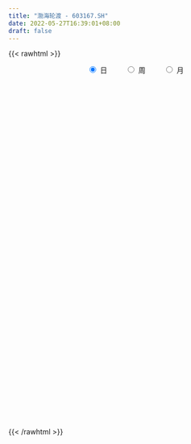 ```yaml
---
title: "渤海轮渡 - 603167.SH"
date: 2022-05-27T16:39:01+08:00
draft: false
---
```

{{< rawhtml >}}
    <div style="text-align: center">
        <label style="padding: 1rem;"><input style="margin-right: .5rem" type="radio" name="period" value="D" checked onclick="period_change(this)">日</label>
        <label style="padding: 1rem;"><input style="margin-right: .5rem" type="radio" name="period" value="W" onclick="period_change(this)">周</label>
        <label style="padding: 1rem;"><input style="margin-right: .5rem" type="radio" name="period" value="M" onclick="period_change(this)">月</label>
    </div>
    <div id="chart" style="height: 700px;"></div> 
    <script type="text/javascript">
        const D_v = [37140.96,38030.8,37005.61,89572.8,49470.8,44274.8,51963.0,43793.0,38988.0,35156.97,437199.49,232309.06,86669.0,90157.09,65492.0,66062.19,53045.96,102582.51,71958.0,176148.8,102097.25,105801.5,75417.24,55010.32,73615.76,121711.57,76851.0,111524.87,115908.81,58341.96,72432.0,62812.0,69163.01,49749.0,51579.95,90894.66,52753.28,31353.0,41127.34,402160.47,262192.73,162014.01,132824.88,101439.7,74871.28,106355.12,85996.54,108037.48,111620.17,84870.09,92791.91,54809.26,49194.52,58751.79,53233.75,47917.34,60617.18,48013.34,44431.0,41811.5,52747.2,66936.0,48021.91,66872.25,66322.93,57878.43,74949.98,81885.0,92502.57,49373.92,69050.11,71138.01,75911.01,52040.07,51825.0,92922.83,77361.08,78485.78,74173.66,182549.9,106575.24,136792.93,124169.76,159588.7,125055.05,77283.82,111388.18,82287.0,178567.29,122131.96,113976.0,136043.45,68953.23,92884.0,67418.0,106862.03,65997.02,63124.0,52013.0,40340.0,91471.0,55660.76,58831.62,41510.17,43424.83,50677.98,41748.08,49354.0,44776.1,79544.96,28951.53,37749.13,49166.0,22424.0,25908.01,23524.83,32433.55,33401.88,27931.89,36338.83,27758.97,29784.0,36642.0,26617.09,32122.0,23883.67,31877.97,25023.0,26851.9,27774.94,42883.84,39678.97,56914.4,41759.66,54576.94,92515.0,89841.88,69605.97,53033.37,55583.03,118297.0,75733.48,95831.0,76692.0,65462.42,53846.6,60542.27,82879.42,83383.0,65835.03,59041.42,39274.0,35285.42,49137.17,48382.0,52375.03,203693.33,94145.26,52182.3,65049.0,52541.0,54308.0,44718.5,64493.98,96106.58,62494.58,72999.0,52955.85,138061.1,83179.17,63455.0,87858.87,45753.0,46262.0,46511.42,68149.01,100411.19,64015.27,53271.0,51557.01,64013.65,50061.5,39997.01,44317.0,42172.01,49356.13,44494.0,32275.0,76138.0,65939.01,104524.16,84350.96,100423.92,174231.92,96024.92,76824.42,80606.37,112320.01,71112.0,81069.04,56248.07,94893.0,52587.0,47083.16,37342.0,39310.41,39790.48,24946.98,38429.0,46259.1,38378.0,37283.3,40009.91,52524.49,111805.0,97419.04,72627.15,44055.0,70759.75,117840.0,126475.15,65970.7,71803.01,42238.0,67652.0,59385.71,63014.01,51574.18,99778.3,104362.9,82655.14,60542.0,51487.13,47456.15,36147.19,32083.24,36604.76,56620.97,46981.0,45816.01,66250.08,73873.98,34552.98,33240.11,50837.0,40778.02,50179.0,53804.0,34252.0,38976.85]
const D_histogram = [0.0,-0.001257208,-0.0051290238,0.0059634079,0.0069308909,0.0096799263,0.0133794327,0.018713837,0.0197026955,0.0172456929,0.0530511487,0.0478145518,0.0378236818,0.0246586609,0.0183258799,0.0134194102,0.0134115501,0.0132976773,0.0030034464,0.0082911309,0.0142295706,0.0151841791,0.0104159526,0.0048013984,0.0052449484,0.0157555799,0.0149689973,0.0222334428,0.0101682404,0.001721678,-0.0128439153,-0.031083767,-0.0342111874,-0.0332915183,-0.0332473166,-0.0391539361,-0.0407334209,-0.0394251026,-0.0362854918,-0.0027238184,0.020072892,0.0240325379,0.0178376605,0.0151348642,0.0045172001,0.0067157193,0.0085203212,0.01443124,-0.0042302519,-0.0207127544,-0.0476817927,-0.0586413215,-0.0601345811,-0.0554792285,-0.0477258144,-0.0421573253,-0.0432595423,-0.0413665082,-0.0363247089,-0.0294908327,-0.0205483916,-0.0081535799,0.0013067015,0.0180014239,0.0178927074,0.0282766682,0.0420757365,0.0342217001,0.02270229,0.0145430313,0.0120753088,0.0120004177,0.0019147021,-0.0024340791,-0.0023153662,0.0069843059,0.0151532361,0.0221506731,0.0254438313,0.043415364,0.0542297283,0.0668875539,0.0658449448,0.079094109,0.0717083165,0.0618234968,0.0437296627,0.0289975369,0.0477111345,0.051836584,0.0311678168,-0.0212598012,-0.0480386192,-0.0802023455,-0.0915361726,-0.0781624523,-0.064503507,-0.0665510355,-0.0679732331,-0.0662213003,-0.0745461476,-0.0719880248,-0.0664077528,-0.0590744266,-0.0528066325,-0.0525203174,-0.050772969,-0.0500002803,-0.0510413875,-0.0651737927,-0.0630096461,-0.0576209158,-0.0541912953,-0.0456641139,-0.0317321047,-0.0233667655,-0.0137703614,0.0005932128,0.0108086762,0.0229694506,0.0311924318,0.0402741842,0.0397536748,0.040171276,0.0397870636,0.0420206316,0.0386621696,0.0389066119,0.0362023815,0.0336237579,0.0356496389,0.028886902,0.0309441904,0.0338840889,0.0301259042,0.0337850174,0.0239553837,0.0125137177,0.0057383438,0.0047825155,0.0132570612,0.009937148,0.0134159693,0.0183904556,0.0214470031,0.017986899,0.0163262625,0.0209487529,0.0260284372,0.0189437163,0.0096682111,0.0033128261,0.001027855,0.0014115797,0.0021683052,0.0056669162,0.0221749482,0.029966698,0.0318184943,0.0265867646,0.0273397036,0.0247219909,0.022625204,0.0202750964,0.0063560181,0.0012171469,-0.0090008494,-0.0103590044,-0.0130891186,-0.0094862574,-0.010377553,-0.0318842692,-0.0414997076,-0.0507213999,-0.0469719228,-0.0415636298,-0.0187118102,-0.0013982475,0.012177801,0.0182045769,0.0229712495,0.0177114077,0.0159751523,0.010120253,0.0089876678,0.0121301783,0.005634497,0.0029981055,-0.0149569329,-0.016649191,-0.0061070656,0.0032683216,0.013966204,0.0293676047,0.0283356556,0.0195458214,-0.0000720424,-0.0248099638,-0.038001979,-0.0329682562,-0.0403122644,-0.0696155923,-0.0746117311,-0.0728751066,-0.0636525729,-0.0539054596,-0.0423031183,-0.0338788124,-0.0341926033,-0.0258489967,-0.0182011613,-0.0151779097,-0.0056044984,0.0043944627,0.019869562,0.0398350114,0.0416940357,0.0415844708,0.0369611132,0.0520029024,0.057403555,0.0589000911,0.0468879035,0.0384187209,0.0389083961,0.037879017,0.0160816763,0.0079004441,-0.0372843258,-0.0942740846,-0.1216372528,-0.1376538626,-0.1256218355,-0.1097555967,-0.1022785537,-0.0868168322,-0.070154008,-0.05600466,-0.0395775599,-0.0218555629,0.0047333203,0.011862639,0.0178814911,0.0234862271,0.0303985939,0.0408897991,0.034473866,0.0445220459,0.0527742164,0.0587096308]
const D_fast = [0.0,-0.00157151,-0.0067255818,0.0058577019,0.0085579077,0.0137269246,0.0207712892,0.0307841527,0.036698685,0.0385531057,0.0876213486,0.0943383897,0.0938034402,0.0868030845,0.0850517734,0.0835001563,0.0868451838,0.0900557303,0.080512361,0.0878728282,0.0973686606,0.1021193138,0.0999550755,0.0955408709,0.0972956579,0.1117451844,0.1147008512,0.1275236574,0.1180005151,0.1099843722,0.0922078001,0.0661970066,0.0545167893,0.0471135788,0.0388459514,0.0231508479,0.0113880079,0.0028400505,-0.0030917116,0.0297890071,0.0576039405,0.067571721,0.0658362586,0.0669171784,0.0574288143,0.0613062634,0.0652409456,0.0747596744,0.0550406195,0.0333799284,-0.0055095581,-0.0311294173,-0.0476563221,-0.0568707766,-0.0610488162,-0.0660196584,-0.0779367609,-0.0863853539,-0.0904247318,-0.0909635638,-0.0871582205,-0.0768018038,-0.0670148471,-0.0458197688,-0.0414553083,-0.0240021805,0.0003158219,0.0010172105,-0.0048266271,-0.009350128,-0.0087990232,-0.0058738099,-0.01548085,-0.0204381509,-0.0208982796,-0.0098525311,0.0021047082,0.0146398135,0.0242939294,0.0531193031,0.0774910996,0.1068708136,0.1222894407,0.1553121321,0.1658534188,0.1714244733,0.1642630548,0.1567803132,0.1874216944,0.20450629,0.191629477,0.1338869087,0.0950984359,0.0428841233,0.008666253,0.0024993603,0.0000324288,-0.0186528586,-0.0370683645,-0.0518717568,-0.0788331409,-0.0942720243,-0.1052936906,-0.1127289711,-0.119662835,-0.1325065992,-0.1434524932,-0.1551798745,-0.1689813286,-0.199407182,-0.2129954469,-0.2220119456,-0.2321301489,-0.235018996,-0.2290200129,-0.2264963651,-0.2203425514,-0.205830674,-0.1929130415,-0.1750099045,-0.1589888154,-0.1398385169,-0.1304206076,-0.1199601874,-0.1103976338,-0.097658908,-0.0913518276,-0.0813807323,-0.0750343673,-0.0692070515,-0.0582687607,-0.0578097721,-0.0480164361,-0.0366055154,-0.0328322241,-0.0207268566,-0.0245676443,-0.0328808809,-0.0382216688,-0.0379818682,-0.0261930573,-0.0270286834,-0.0201958699,-0.0106237696,-0.0022054714,-0.0011688507,0.0012520784,0.011111757,0.0226985507,0.0203497588,0.0134913064,0.007964128,0.0059361206,0.0066727403,0.0079715421,0.012886882,0.0349386512,0.0502220754,0.0600284953,0.0614434567,0.0690313216,0.0725941067,0.0761536208,0.0788722872,0.0665422135,0.061707629,0.0492394204,0.0452915142,0.0392891204,0.0405204172,0.0370347334,0.00755695,-0.0124334154,-0.0343354576,-0.0423289613,-0.0473115757,-0.0291377086,-0.0121737078,0.0044467909,0.0150247111,0.025534196,0.0247022062,0.0269597388,0.0236349027,0.0247492345,0.0309242896,0.0258372325,0.0239503675,0.0022560958,-0.00359846,0.005416899,0.0156093665,0.0297987999,0.0525421018,0.0585940666,0.0546906878,0.0350548133,0.004114401,-0.0185781089,-0.0217864502,-0.0392085245,-0.0859157504,-0.1095648221,-0.1260469742,-0.1327375838,-0.1364668353,-0.1354402736,-0.1354856708,-0.1443476126,-0.1424662551,-0.13936871,-0.1401399358,-0.1319676491,-0.1208700723,-0.1004275826,-0.0705033803,-0.0582208471,-0.0479342943,-0.0433173735,-0.0152748587,0.0044766826,0.0206982414,0.0204080298,0.0215435274,0.0317603016,0.0402006768,0.0224237551,0.016217634,-0.0382882174,-0.1188464973,-0.1766189788,-0.2270490542,-0.2464224859,-0.2579951463,-0.2760877417,-0.2823302283,-0.2832059061,-0.2830577231,-0.276525013,-0.2642669067,-0.2364946934,-0.226399715,-0.2159104902,-0.2044341973,-0.1899221821,-0.1692085271,-0.1670059937,-0.1458273023,-0.1243815777,-0.1037687556]
const D_slow = [0.0,-0.000314302,-0.001596558,-0.000105706,0.0016270168,0.0040469983,0.0073918565,0.0120703157,0.0169959896,0.0213074128,0.0345702,0.0465238379,0.0559797584,0.0621444236,0.0667258936,0.0700807461,0.0734336336,0.076758053,0.0775089146,0.0795816973,0.0831390899,0.0869351347,0.0895391229,0.0907394725,0.0920507096,0.0959896045,0.0997318539,0.1052902146,0.1078322747,0.1082626942,0.1050517154,0.0972807736,0.0887279767,0.0804050972,0.072093268,0.062304784,0.0521214288,0.0422651531,0.0331937802,0.0325128256,0.0375310486,0.043539183,0.0479985982,0.0517823142,0.0529116142,0.0545905441,0.0567206244,0.0603284344,0.0592708714,0.0540926828,0.0421722346,0.0275119042,0.012478259,-0.0013915481,-0.0133230018,-0.0238623331,-0.0346772186,-0.0450188457,-0.0541000229,-0.0614727311,-0.066609829,-0.068648224,-0.0683215486,-0.0638211926,-0.0593480158,-0.0522788487,-0.0417599146,-0.0332044896,-0.0275289171,-0.0238931592,-0.020874332,-0.0178742276,-0.0173955521,-0.0180040719,-0.0185829134,-0.0168368369,-0.0130485279,-0.0075108596,-0.0011499018,0.0097039392,0.0232613713,0.0399832597,0.0564444959,0.0762180232,0.0941451023,0.1096009765,0.1205333922,0.1277827764,0.13971056,0.152669706,0.1604616602,0.1551467099,0.1431370551,0.1230864687,0.1002024256,0.0806618125,0.0645359358,0.0478981769,0.0309048686,0.0143495435,-0.0042869933,-0.0222839995,-0.0388859378,-0.0536545444,-0.0668562025,-0.0799862819,-0.0926795241,-0.1051795942,-0.1179399411,-0.1342333893,-0.1499858008,-0.1643910298,-0.1779388536,-0.1893548821,-0.1972879082,-0.2031295996,-0.20657219,-0.2064238868,-0.2037217177,-0.1979793551,-0.1901812471,-0.1801127011,-0.1701742824,-0.1601314634,-0.1501846975,-0.1396795396,-0.1300139972,-0.1202873442,-0.1112367488,-0.1028308094,-0.0939183996,-0.0866966741,-0.0789606265,-0.0704896043,-0.0629581283,-0.0545118739,-0.048523028,-0.0453945986,-0.0439600126,-0.0427643838,-0.0394501185,-0.0369658315,-0.0336118391,-0.0290142252,-0.0236524745,-0.0191557497,-0.0150741841,-0.0098369959,-0.0033298865,0.0014060425,0.0038230953,0.0046513018,0.0049082656,0.0052611605,0.0058032368,0.0072199659,0.0127637029,0.0202553774,0.028210001,0.0348566921,0.041691618,0.0478721158,0.0535284168,0.0585971909,0.0601861954,0.0604904821,0.0582402698,0.0556505187,0.052378239,0.0500066747,0.0474122864,0.0394412191,0.0290662922,0.0163859422,0.0046429615,-0.0057479459,-0.0104258985,-0.0107754603,-0.0077310101,-0.0031798659,0.0025629465,0.0069907984,0.0109845865,0.0135146498,0.0157615667,0.0187941113,0.0202027355,0.0209522619,0.0172130287,0.013050731,0.0115239646,0.0123410449,0.0158325959,0.0231744971,0.030258411,0.0351448664,0.0351268558,0.0289243648,0.0194238701,0.011181806,0.0011037399,-0.0163001582,-0.0349530909,-0.0531718676,-0.0690850108,-0.0825613757,-0.0931371553,-0.1016068584,-0.1101550092,-0.1166172584,-0.1211675487,-0.1249620261,-0.1263631507,-0.1252645351,-0.1202971446,-0.1103383917,-0.0999148828,-0.0895187651,-0.0802784868,-0.0672777612,-0.0529268724,-0.0382018496,-0.0264798738,-0.0168751935,-0.0071480945,0.0023216598,0.0063420788,0.0083171899,-0.0010038916,-0.0245724127,-0.0549817259,-0.0893951916,-0.1208006505,-0.1482395496,-0.173809188,-0.1955133961,-0.2130518981,-0.2270530631,-0.2369474531,-0.2424113438,-0.2412280137,-0.238262354,-0.2337919812,-0.2279204244,-0.220320776,-0.2100983262,-0.2014798597,-0.1903493482,-0.1771557941,-0.1624783864]
const D_data = [['2021-05-18', 8.0285, 7.989, 7.9693, 8.0384],['2021-05-19', 7.9693, 7.9693, 7.9298, 8.0285],['2021-05-20', 7.9792, 7.9199, 7.9199, 7.989],['2021-05-21', 7.9397, 8.1273, 7.91, 8.2655],['2021-05-24', 8.0878, 8.0384, 7.9989, 8.1075],['2021-05-25', 8.0285, 8.0779, 7.9792, 8.1075],['2021-05-26', 8.0779, 8.1174, 8.0582, 8.2063],['2021-05-27', 8.1075, 8.1767, 8.0878, 8.2162],['2021-05-28', 8.1569, 8.1569, 8.1075, 8.2063],['2021-05-31', 8.1075, 8.1273, 8.0779, 8.147],['2021-06-01', 8.1273, 8.7297, 8.1174, 8.9371],['2021-06-02', 8.463, 8.3445, 8.305, 8.4828],['2021-06-03', 8.3939, 8.2853, 8.2754, 8.3939],['2021-06-04', 8.226, 8.2162, 8.2063, 8.3347],['2021-06-07', 8.226, 8.2754, 8.1668, 8.3643],['2021-06-08', 8.384, 8.2853, 8.2754, 8.4137],['2021-06-09', 8.2557, 8.3544, 8.2162, 8.3544],['2021-06-10', 8.3445, 8.3742, 8.3347, 8.4927],['2021-06-11', 8.3445, 8.2359, 8.226, 8.3939],['2021-06-15', 8.4927, 8.4334, 8.4235, 8.6704],['2021-06-16', 8.3445, 8.4927, 8.3445, 8.6309],['2021-06-17', 8.4433, 8.4729, 8.4334, 8.6507],['2021-06-18', 8.4235, 8.4137, 8.3149, 8.4334],['2021-06-21', 8.3544, 8.3939, 8.3544, 8.4433],['2021-06-22', 8.4038, 8.4729, 8.3742, 8.542],['2021-06-23', 8.4927, 8.6507, 8.4532, 8.6507],['2021-06-24', 8.6013, 8.5618, 8.5618, 8.6902],['2021-06-25', 8.6112, 8.7099, 8.5914, 8.7988],['2021-06-28', 8.7494, 8.4828, 8.4532, 8.7692],['2021-06-29', 8.4828, 8.4927, 8.4235, 8.5223],['2021-06-30', 8.5025, 8.3643, 8.3347, 8.542],['2021-07-01', 8.3445, 8.226, 8.2063, 8.3643],['2021-07-02', 8.2162, 8.3445, 8.2162, 8.4038],['2021-07-05', 8.2952, 8.3742, 8.2952, 8.4828],['2021-07-06', 8.37, 8.35, 8.29, 8.44],['2021-07-07', 8.2, 8.24, 8.12, 8.26],['2021-07-08', 8.22, 8.25, 8.14, 8.29],['2021-07-09', 8.25, 8.26, 8.17, 8.27],['2021-07-12', 8.27, 8.27, 8.25, 8.36],['2021-07-13', 9.1, 8.74, 8.64, 9.1],['2021-07-14', 8.68, 8.77, 8.66, 9.08],['2021-07-15', 8.73, 8.63, 8.62, 8.85],['2021-07-16', 8.58, 8.52, 8.51, 8.69],['2021-07-19', 8.52, 8.56, 8.42, 8.63],['2021-07-20', 8.49, 8.44, 8.39, 8.5],['2021-07-21', 8.41, 8.59, 8.41, 8.64],['2021-07-22', 8.55, 8.61, 8.55, 8.7],['2021-07-23', 8.61, 8.7, 8.58, 8.75],['2021-07-26', 8.68, 8.37, 8.36, 8.68],['2021-07-27', 8.38, 8.3, 8.28, 8.45],['2021-07-28', 8.25, 8.03, 8.0, 8.3],['2021-07-29', 8.08, 8.09, 8.05, 8.11],['2021-07-30', 8.07, 8.13, 8.0, 8.15],['2021-08-02', 8.1, 8.17, 8.03, 8.21],['2021-08-03', 8.13, 8.2, 8.12, 8.25],['2021-08-04', 8.16, 8.17, 8.1, 8.19],['2021-08-05', 8.16, 8.06, 8.04, 8.16],['2021-08-06', 8.07, 8.06, 8.01, 8.11],['2021-08-09', 7.89, 8.08, 7.89, 8.09],['2021-08-10', 8.07, 8.1, 8.05, 8.13],['2021-08-11', 8.1, 8.14, 8.08, 8.15],['2021-08-12', 8.11, 8.22, 8.11, 8.26],['2021-08-13', 8.23, 8.23, 8.17, 8.25],['2021-08-16', 8.26, 8.39, 8.21, 8.4],['2021-08-17', 8.39, 8.23, 8.22, 8.48],['2021-08-18', 8.23, 8.4, 8.18, 8.41],['2021-08-19', 8.45, 8.53, 8.32, 8.55],['2021-08-20', 8.56, 8.3, 8.27, 8.56],['2021-08-23', 8.3, 8.22, 8.2, 8.39],['2021-08-24', 8.22, 8.22, 8.2, 8.26],['2021-08-25', 8.22, 8.27, 8.16, 8.31],['2021-08-26', 8.25, 8.3, 8.23, 8.41],['2021-08-27', 8.3, 8.15, 8.14, 8.31],['2021-08-30', 8.13, 8.18, 8.13, 8.28],['2021-08-31', 8.21, 8.22, 8.16, 8.26],['2021-09-01', 8.22, 8.36, 8.18, 8.38],['2021-09-02', 8.35, 8.4, 8.28, 8.42],['2021-09-03', 8.39, 8.44, 8.35, 8.47],['2021-09-06', 8.47, 8.44, 8.37, 8.51],['2021-09-07', 8.44, 8.71, 8.42, 8.79],['2021-09-08', 8.65, 8.74, 8.64, 8.81],['2021-09-09', 8.72, 8.88, 8.67, 8.95],['2021-09-10', 8.88, 8.8, 8.75, 8.99],['2021-09-13', 8.75, 9.08, 8.69, 9.09],['2021-09-14', 9.12, 8.91, 8.88, 9.16],['2021-09-15', 8.89, 8.9, 8.78, 9.0],['2021-09-16', 8.85, 8.78, 8.77, 9.22],['2021-09-17', 8.88, 8.78, 8.62, 8.96],['2021-09-22', 8.76, 9.26, 8.67, 9.32],['2021-09-23', 9.24, 9.2, 9.07, 9.32],['2021-09-24', 9.24, 8.9, 8.82, 9.24],['2021-09-27', 8.9, 8.33, 8.29, 8.96],['2021-09-28', 8.35, 8.43, 8.28, 8.46],['2021-09-29', 8.34, 8.17, 8.16, 8.39],['2021-09-30', 8.2, 8.26, 8.19, 8.3],['2021-10-08', 8.41, 8.52, 8.36, 8.82],['2021-10-11', 8.6, 8.55, 8.42, 8.66],['2021-10-12', 8.5, 8.34, 8.29, 8.54],['2021-10-13', 8.3, 8.29, 8.22, 8.38],['2021-10-14', 8.26, 8.28, 8.22, 8.33],['2021-10-15', 8.32, 8.08, 8.05, 8.32],['2021-10-18', 8.09, 8.14, 8.08, 8.18],['2021-10-19', 8.12, 8.14, 8.04, 8.14],['2021-10-20', 8.13, 8.14, 8.08, 8.16],['2021-10-21', 8.16, 8.11, 8.06, 8.17],['2021-10-22', 8.11, 8.0, 8.0, 8.12],['2021-10-25', 8.0, 7.97, 7.93, 8.02],['2021-10-26', 7.97, 7.91, 7.89, 7.99],['2021-10-27', 7.91, 7.83, 7.71, 7.92],['2021-10-28', 7.71, 7.56, 7.53, 7.81],['2021-10-29', 7.55, 7.66, 7.53, 7.69],['2021-11-01', 7.66, 7.65, 7.57, 7.71],['2021-11-02', 7.63, 7.58, 7.53, 7.71],['2021-11-03', 7.55, 7.61, 7.55, 7.66],['2021-11-04', 7.66, 7.68, 7.64, 7.72],['2021-11-05', 7.67, 7.62, 7.59, 7.68],['2021-11-08', 7.65, 7.64, 7.58, 7.7],['2021-11-09', 7.67, 7.73, 7.63, 7.75],['2021-11-10', 7.71, 7.72, 7.62, 7.73],['2021-11-11', 7.7, 7.79, 7.67, 7.82],['2021-11-12', 7.81, 7.79, 7.72, 7.82],['2021-11-15', 7.79, 7.85, 7.73, 7.86],['2021-11-16', 7.81, 7.76, 7.74, 7.89],['2021-11-17', 7.79, 7.78, 7.72, 7.81],['2021-11-18', 7.79, 7.78, 7.75, 7.87],['2021-11-19', 7.77, 7.83, 7.74, 7.84],['2021-11-22', 7.83, 7.77, 7.76, 7.84],['2021-11-23', 7.77, 7.82, 7.76, 7.82],['2021-11-24', 7.81, 7.79, 7.77, 7.83],['2021-11-25', 7.77, 7.79, 7.76, 7.82],['2021-11-26', 7.81, 7.86, 7.77, 7.87],['2021-11-29', 7.78, 7.75, 7.73, 7.81],['2021-11-30', 7.76, 7.86, 7.75, 7.92],['2021-12-01', 7.85, 7.9, 7.82, 7.93],['2021-12-02', 7.91, 7.83, 7.81, 7.95],['2021-12-03', 7.88, 7.94, 7.86, 8.05],['2021-12-06', 7.88, 7.77, 7.74, 7.91],['2021-12-07', 7.78, 7.7, 7.65, 7.82],['2021-12-08', 7.73, 7.71, 7.65, 7.74],['2021-12-09', 7.69, 7.76, 7.67, 7.76],['2021-12-10', 7.76, 7.9, 7.64, 7.9],['2021-12-13', 7.82, 7.77, 7.75, 7.85],['2021-12-14', 7.75, 7.86, 7.72, 7.96],['2021-12-15', 7.87, 7.91, 7.83, 7.95],['2021-12-16', 7.88, 7.92, 7.82, 7.93],['2021-12-17', 7.91, 7.85, 7.85, 7.94],['2021-12-20', 7.87, 7.87, 7.83, 7.92],['2021-12-21', 7.88, 7.97, 7.85, 7.97],['2021-12-22', 7.98, 8.02, 7.93, 8.04],['2021-12-23', 8.0, 7.88, 7.87, 8.01],['2021-12-24', 7.88, 7.82, 7.77, 7.92],['2021-12-27', 7.8, 7.82, 7.77, 7.85],['2021-12-28', 7.83, 7.85, 7.78, 7.86],['2021-12-29', 7.85, 7.88, 7.83, 7.94],['2021-12-30', 7.9, 7.89, 7.87, 7.93],['2021-12-31', 7.88, 7.94, 7.88, 7.95],['2022-01-04', 8.08, 8.17, 8.01, 8.27],['2022-01-05', 8.15, 8.15, 8.07, 8.23],['2022-01-06', 8.05, 8.13, 8.05, 8.19],['2022-01-07', 8.18, 8.06, 8.04, 8.2],['2022-01-10', 8.07, 8.15, 8.0, 8.15],['2022-01-11', 8.13, 8.13, 8.11, 8.21],['2022-01-12', 8.14, 8.15, 8.09, 8.18],['2022-01-13', 8.15, 8.16, 8.15, 8.3],['2022-01-14', 8.11, 7.99, 7.96, 8.16],['2022-01-17', 8.0, 8.06, 8.0, 8.14],['2022-01-18', 8.09, 7.96, 7.94, 8.12],['2022-01-19', 7.96, 8.04, 7.96, 8.06],['2022-01-20', 8.4, 8.01, 8.01, 8.4],['2022-01-21', 8.01, 8.09, 8.01, 8.14],['2022-01-24', 8.15, 8.04, 8.01, 8.17],['2022-01-25', 7.99, 7.71, 7.71, 8.04],['2022-01-26', 7.74, 7.75, 7.65, 7.81],['2022-01-27', 7.75, 7.67, 7.62, 7.81],['2022-01-28', 7.69, 7.78, 7.65, 7.83],['2022-02-07', 7.85, 7.79, 7.76, 7.88],['2022-02-08', 7.84, 8.06, 7.83, 8.09],['2022-02-09', 8.04, 8.09, 8.02, 8.13],['2022-02-10', 8.05, 8.13, 8.05, 8.14],['2022-02-11', 8.1, 8.1, 8.04, 8.17],['2022-02-14', 8.03, 8.13, 8.0, 8.22],['2022-02-15', 8.1, 8.02, 7.99, 8.14],['2022-02-16', 8.06, 8.06, 8.03, 8.15],['2022-02-17', 8.05, 8.0, 8.0, 8.1],['2022-02-18', 7.96, 8.05, 7.95, 8.07],['2022-02-21', 8.07, 8.12, 8.04, 8.14],['2022-02-22', 8.06, 8.0, 7.97, 8.09],['2022-02-23', 8.04, 8.03, 7.98, 8.05],['2022-02-24', 8.03, 7.78, 7.73, 8.03],['2022-02-25', 7.84, 7.92, 7.82, 8.08],['2022-02-28', 7.99, 8.09, 7.84, 8.12],['2022-03-01', 8.07, 8.13, 8.05, 8.18],['2022-03-02', 8.08, 8.21, 8.08, 8.23],['2022-03-03', 8.24, 8.36, 8.21, 8.45],['2022-03-04', 8.25, 8.22, 8.18, 8.31],['2022-03-07', 8.16, 8.12, 8.09, 8.25],['2022-03-08', 8.08, 7.92, 7.88, 8.13],['2022-03-09', 7.92, 7.73, 7.49, 7.97],['2022-03-10', 7.87, 7.75, 7.73, 7.93],['2022-03-11', 7.7, 7.93, 7.57, 7.98],['2022-03-14', 7.91, 7.74, 7.72, 7.92],['2022-03-15', 7.7, 7.32, 7.29, 7.72],['2022-03-16', 7.45, 7.47, 7.17, 7.5],['2022-03-17', 7.5, 7.48, 7.47, 7.61],['2022-03-18', 7.43, 7.54, 7.43, 7.56],['2022-03-21', 7.53, 7.54, 7.48, 7.58],['2022-03-22', 7.56, 7.57, 7.52, 7.65],['2022-03-23', 7.59, 7.54, 7.53, 7.59],['2022-03-24', 7.53, 7.41, 7.39, 7.55],['2022-03-25', 7.47, 7.5, 7.44, 7.55],['2022-03-28', 7.48, 7.5, 7.37, 7.52],['2022-03-29', 7.5, 7.44, 7.41, 7.57],['2022-03-30', 7.45, 7.53, 7.44, 7.53],['2022-03-31', 7.51, 7.57, 7.49, 7.58],['2022-04-01', 7.51, 7.7, 7.5, 7.87],['2022-04-06', 7.65, 7.86, 7.62, 7.9],['2022-04-07', 7.86, 7.71, 7.71, 7.9],['2022-04-08', 7.72, 7.71, 7.59, 7.81],['2022-04-11', 7.72, 7.66, 7.61, 7.87],['2022-04-12', 7.62, 7.96, 7.59, 8.02],['2022-04-13', 7.96, 7.93, 7.84, 8.08],['2022-04-14', 7.96, 7.94, 7.89, 8.04],['2022-04-15', 7.9, 7.78, 7.76, 7.94],['2022-04-18', 7.73, 7.8, 7.66, 7.82],['2022-04-19', 7.81, 7.92, 7.74, 7.96],['2022-04-20', 7.87, 7.93, 7.86, 8.03],['2022-04-21', 7.88, 7.63, 7.62, 7.89],['2022-04-22', 7.61, 7.73, 7.58, 7.77],['2022-04-25', 7.63, 7.11, 7.09, 7.64],['2022-04-26', 6.98, 6.63, 6.58, 7.1],['2022-04-27', 6.54, 6.68, 6.38, 6.7],['2022-04-28', 6.66, 6.59, 6.49, 6.88],['2022-04-29', 6.65, 6.81, 6.6, 6.82],['2022-05-05', 6.82, 6.82, 6.74, 6.89],['2022-05-06', 6.73, 6.67, 6.62, 6.73],['2022-05-09', 6.64, 6.73, 6.64, 6.78],['2022-05-10', 6.68, 6.74, 6.59, 6.76],['2022-05-11', 6.74, 6.71, 6.7, 6.85],['2022-05-12', 6.67, 6.75, 6.62, 6.75],['2022-05-13', 6.74, 6.8, 6.72, 6.84],['2022-05-16', 6.8, 6.99, 6.77, 6.99],['2022-05-17', 6.91, 6.81, 6.71, 6.93],['2022-05-18', 6.8, 6.81, 6.78, 6.85],['2022-05-19', 6.83, 6.82, 6.75, 6.84],['2022-05-20', 6.8, 6.86, 6.79, 6.9],['2022-05-23', 6.87, 6.95, 6.85, 6.96],['2022-05-24', 6.94, 6.75, 6.73, 7.03],['2022-05-25', 6.75, 6.97, 6.75, 7.02],['2022-05-26', 6.99, 7.01, 6.88, 7.03],['2022-05-27', 7.04, 7.04, 6.97, 7.09]]
const W_v = [438824.56,603265.75,913958.49,577363.9199999999,614047.92,383781.71,321414.34,492136.8,462566.1799999999,287560.28,196861.0,173803.24,267867.22,254777.4,290222.13,425110.79,483719.22,458670.36,299405.5,248141.78,202265.16,172355.51,209275.74,292231.08,322897.38,463418.62,377345.1200000001,968160.25,749700.6399999999,607830.52,143945.42,101313.68,269391.3,233035.51,230457.7,285527.5,192763.88,119484.25,198906.59,696577.15,171300.2,233623.85,414727.25,236328.07,269788.22,315272.74,330518.0,220828.08,197436.04,166112.85,123829.8,102592.72,71750.59,103622.45,98008.12,89888.24,69766.7,48670.66,78957.19,68475.17,52410.23,91240.36,101272.54,96902.36,64975.92,87439.05,190542.3,80821.2,123160.38,100306.96,74550.07,93675.51,74817.76,78386.11,114457.63,36336.0,100234.86,93383.98,74366.89,123161.24,140126.87,133999.96,212085.97,333977.09,279354.61,586224.51,417904.99,327790.68,259803.68,203967.11,184789.73,100574.12,197099.07,607973.01,332329.28,166877.14,92246.3,180807.12,364504.65,153604.62,141981.69,75992.81,78140.2,105622.94,104452.97,121045.66,71605.31,149287.98,110233.11,115659.48,103903.68,115178.47,114068.19,9339.0,67752.85,91408.73,75804.99,86685.9,77647.93,71607.34,276990.73,133663.87,162465.26,393184.84,440886.49,447530.36,381292.02,413874.2,200588.24,113540.69,482164.0600000001,252539.47,350958.08,343775.85,309573.72,478710.74,247104.65,194772.7,122593.7,121546.91,136954.0,263317.0,299482.46,215968.58,246278.87,155226.4,117461.41,168534.9,108792.58,138624.89,54317.55,160889.02,362571.9300000001,283275.73,243654.15,528393.0600000001,1519124.3999999999,2117395.48,2437940.4500000002,2060455.71,1948220.3300000001,1710925.25,1387148.27,1189600.0800000001,547168.9399999999,200455.49,1016592.6000000001,596493.3999999999,546524.64,597459.3,1617764.24,2898599.2400000002,1108230.9400000002,814247.25,622611.16,445291.81,679679.5599999999,494529.46,581187.23,771742.9,1024559.36,819367.26,637202.8500000001,233842.12,265176.61,607444.24,429079.65,1418638.24,771039.39,567983.5700000001,305951.56,418482.27,272901.1800000001,308421.89,235655.31,79902.2,207440.83,247400.99,228489.6,881491.61,359140.66,459464.79,438713.52,378657.78,276329.89,1000319.4299999999,476700.1199999999,393285.9500000001,268533.4,253947.61,347908.59,357975.62,352634.76,624261.49,555602.75,414675.25,365298.68,106862.03,312945.02,250105.36,244374.67,158771.97,157865.12,149048.76,154411.65,285444.97,386361.25,367565.4999999999,351681.14,224453.62,415069.89,312168.06,409689.7,289840.29,337403.48,240561.17,268202.14,559555.88,421931.84,288153.23,188735.97,280000.7,214101.19,452848.61,283863.9,398825.47,83603.34,218105.98,258754.15,217989.87]
const W_histogram = [0.0,0.0278245014,0.0382859256,0.0372288428,0.0354704373,0.0485617392,0.0347001246,0.0515112506,0.0499940268,0.0391371015,0.028362579,0.0132323008,-0.0011400713,-0.0311930614,-0.020326526,-0.0061613792,0.0126229839,-0.0070883313,-0.041697112,-0.0422653318,-0.0437459422,-0.0363420111,-0.0182183068,-0.0248401052,0.0008994145,0.0253854961,0.015006026,0.0694883111,0.060133791,-0.0483507602,-0.0975078201,-0.1121304519,-0.113913383,-0.1023815824,-0.0943308043,-0.135594028,-0.1370922427,-0.1361924435,-0.1204309897,-0.1144580886,-0.0917557757,-0.0519161618,-0.026215892,-0.0068427103,0.008107247,0.0309379041,0.0541732322,0.0533973894,0.0358634269,0.0074443015,-0.0444616026,-0.0634726162,-0.0692377704,-0.0531899384,-0.0610512552,-0.0538633512,-0.0601713394,-0.0517960576,-0.031698693,-0.0245211414,-0.0183845267,-0.0069451549,0.0072340411,-0.0343248916,-0.0683127815,-0.0649917917,-0.0332196316,-0.0231825558,0.0090384098,0.016031453,0.0260946954,0.0442918536,0.0591613772,0.0704692826,0.0850264278,0.0893228326,0.0929941805,0.0992708255,0.099822167,0.0953990093,0.1060093476,0.1139105446,0.1234029623,0.1189463364,0.1334890702,0.1724795578,0.1948726015,0.2216904665,0.2164789856,0.2130911286,0.164040653,0.1441331979,0.1035188912,0.1323314243,0.0696024447,0.0376829194,0.0096413795,-0.0214201946,-0.0123392569,-0.0271747445,-0.0321463598,-0.0546225712,-0.0771566482,-0.1019691813,-0.1146725816,-0.1608828485,-0.1766764072,-0.1427611956,-0.1325701476,-0.1026621059,-0.0785392484,-0.0561221735,-0.0628418753,-0.0651135282,-0.0511258649,-0.0419675543,-0.026016185,-0.0227936458,-0.0216674098,-0.0272637252,0.0011066315,0.0222564982,0.0599361922,0.1088704354,0.1542341781,0.1352034186,0.1533373678,0.1520476741,0.1292936237,0.0837798044,-0.0404364612,-0.114331957,-0.1297382446,-0.1788187998,-0.1715883624,-0.1716686686,-0.1969508865,-0.2092409308,-0.2122665655,-0.1968325563,-0.1762004788,-0.1932018339,-0.1484180288,-0.0849271933,-0.0458651412,-0.0234578525,-0.0192157369,0.005281705,0.0243689859,0.0167942254,0.0168879865,0.0445532551,0.0865631623,0.098730983,0.0888106792,0.1353141294,0.3209483804,0.5423598031,0.9397254131,1.2428994951,1.0605666287,0.7197186136,0.4526650596,0.2290691547,0.024382629,-0.0909794825,-0.2027037092,-0.3070925985,-0.4095376592,-0.4433296671,-0.3997962382,-0.3589517609,-0.3797322019,-0.3691151961,-0.4028176844,-0.4111979755,-0.3613593517,-0.3329149784,-0.3513827977,-0.2853065949,-0.2276635317,-0.2049124122,-0.1877363306,-0.1612913007,-0.0998057777,-0.0653594014,-0.0180106265,-0.0091266985,0.029403642,0.044721588,0.0382867299,0.0455646784,0.0370014058,0.0214009096,-0.0009939479,-0.0094573494,-0.0074663555,-0.0021563138,0.0062178043,0.017954654,0.0286158318,0.0480682742,0.0794576358,0.0742804785,0.0642126122,0.0734459502,0.0890200709,0.0596859076,0.035514643,0.031081775,0.0328003219,0.0241697229,0.0375295943,0.0683540189,0.084102515,0.0983189352,0.0621043185,0.0534732841,0.0177893166,-0.0100464791,-0.0480736891,-0.0712403621,-0.0703142225,-0.0624717605,-0.0512011873,-0.0350651813,-0.0243036916,-0.0180577631,-0.0136520123,-0.0010268406,0.0160906128,0.0229643863,0.0338539475,0.0204472756,0.0326735202,0.0366380552,0.0300275644,0.0445085419,0.0336962605,0.0011388853,-0.0210075955,-0.0201036544,-0.0168790773,-0.0085014775,-0.0049719737,-0.0601762202,-0.0993848143,-0.1090549766,-0.1039227745,-0.0818867948]
const W_fast = [0.0,0.0347806268,0.0548135324,0.0630636603,0.0701728641,0.0954046008,0.0902180174,0.119906956,0.130888239,0.129815589,0.1261317112,0.1143095082,0.0996521184,0.0618008628,0.0675857668,0.0802105688,0.1021506779,0.0806672798,0.0356342212,0.0244996684,0.0120825725,0.0104010008,0.0239701283,0.0111383037,0.037102677,0.0679351327,0.0613071691,0.1331615319,0.1388404596,0.0182682183,-0.0552657967,-0.0979210414,-0.1281823182,-0.1422459132,-0.1577778362,-0.2329395669,-0.2687108423,-0.3018591539,-0.3162054476,-0.3388470686,-0.3390836996,-0.3122231263,-0.2930768294,-0.2754143253,-0.2584375563,-0.2278724232,-0.191093787,-0.1785202825,-0.1870883883,-0.2136464382,-0.276667743,-0.3115469107,-0.3346215074,-0.3318711601,-0.3549952907,-0.3612732244,-0.3826240475,-0.3871977801,-0.3750250887,-0.3739778225,-0.3724373395,-0.3627342564,-0.3467465502,-0.3968867057,-0.447952791,-0.4608797491,-0.437412497,-0.4331710601,-0.3986904921,-0.3876895856,-0.3711026693,-0.3418325477,-0.3121726799,-0.2832474537,-0.2474337016,-0.2208065886,-0.1938866957,-0.1627923443,-0.1372854611,-0.1178588664,-0.0807461912,-0.044367358,-0.0040241997,0.0212557585,0.0691707598,0.1512811368,0.2223923309,0.3046328126,0.3535410781,0.4034260032,0.3953856909,0.4115115352,0.3967769513,0.4586723405,0.4133439721,0.3908451766,0.3652139816,0.3287973589,0.3347934823,0.3131643086,0.3001561034,0.2640242492,0.2222010101,0.1718961817,0.130524636,0.044093657,-0.0158690035,-0.0176440908,-0.0405955798,-0.0363530645,-0.0318650191,-0.0234784876,-0.0459086582,-0.0644586931,-0.0632524961,-0.064586074,-0.055138751,-0.0576146233,-0.0619052397,-0.0743174864,-0.0456704718,-0.0189564806,0.0337072615,0.1098591135,0.1937814008,0.208551496,0.2650197871,0.3017420119,0.3113113674,0.2867424993,0.1524171183,0.0499386333,0.0020977845,-0.0916874706,-0.1273541239,-0.1703515972,-0.2448715367,-0.3094718137,-0.3655640898,-0.3993382197,-0.4227562619,-0.4880580755,-0.4803787776,-0.4381197405,-0.4105239736,-0.393981148,-0.3945429667,-0.3687250985,-0.3435455711,-0.3469217753,-0.3426060176,-0.3038024351,-0.2401517374,-0.2033011709,-0.1910188049,-0.1106868224,0.1551845237,0.5121858972,1.1444828605,1.7583818162,1.841190607,1.6802722453,1.5263849562,1.36005634,1.1614654715,1.0233584894,0.8609583354,0.6797962965,0.474966821,0.3303423963,0.2739267657,0.2250333027,0.1093198112,0.027658018,-0.1067488914,-0.2179286763,-0.2584298905,-0.3132142617,-0.4195277804,-0.4247782263,-0.4240510461,-0.4525280296,-0.4822860307,-0.496163826,-0.4596297474,-0.4415232215,-0.3986771032,-0.3920748498,-0.3461935989,-0.3196952559,-0.3165584315,-0.2978893134,-0.2972022345,-0.3074525033,-0.3300958477,-0.3409235866,-0.3407991816,-0.3360282183,-0.3260996492,-0.309874136,-0.2920590002,-0.2605894893,-0.2093357187,-0.1959427564,-0.1899574696,-0.1623626441,-0.1245335057,-0.138946192,-0.154238796,-0.1509012202,-0.1409825928,-0.1435707611,-0.1208284912,-0.0729155618,-0.036141437,0.0026547171,-0.01803382,-0.0132965334,-0.0445331717,-0.0748805872,-0.1249262195,-0.165902983,-0.1825553991,-0.1903308772,-0.1918606007,-0.1844908901,-0.1798053233,-0.1780738356,-0.1770810878,-0.1647126263,-0.1435725197,-0.1309576496,-0.1116046016,-0.1198994545,-0.0995048298,-0.0863807811,-0.0854843807,-0.0598762679,-0.0622644841,-0.094537138,-0.1219355176,-0.1260574901,-0.1270526824,-0.120800452,-0.1185139415,-0.1887622431,-0.2528170408,-0.2897509473,-0.3105994387,-0.3090351578]
const W_slow = [0.0,0.0069561254,0.0165276068,0.0258348175,0.0347024268,0.0468428616,0.0555178928,0.0683957054,0.0808942121,0.0906784875,0.0977691322,0.1010772074,0.1007921896,0.0929939243,0.0879122928,0.086371948,0.0895276939,0.0877556111,0.0773313331,0.0667650002,0.0558285146,0.0467430119,0.0421884352,0.0359784089,0.0362032625,0.0425496365,0.046301143,0.0636732208,0.0787066686,0.0666189785,0.0422420235,0.0142094105,-0.0142689353,-0.0398643308,-0.0634470319,-0.0973455389,-0.1316185996,-0.1656667105,-0.1957744579,-0.22438898,-0.247327924,-0.2603069644,-0.2668609374,-0.268571615,-0.2665448032,-0.2588103272,-0.2452670192,-0.2319176719,-0.2229518151,-0.2210907397,-0.2322061404,-0.2480742944,-0.265383737,-0.2786812216,-0.2939440354,-0.3074098732,-0.3224527081,-0.3354017225,-0.3433263957,-0.3494566811,-0.3540528128,-0.3557891015,-0.3539805912,-0.3625618141,-0.3796400095,-0.3958879574,-0.4041928653,-0.4099885043,-0.4077289018,-0.4037210386,-0.3971973647,-0.3861244013,-0.371334057,-0.3537167364,-0.3324601294,-0.3101294213,-0.2868808762,-0.2620631698,-0.237107628,-0.2132578757,-0.1867555388,-0.1582779027,-0.1274271621,-0.097690578,-0.0643183104,-0.021198421,0.0275197294,0.082942346,0.1370620925,0.1903348746,0.2313450379,0.2673783373,0.2932580601,0.3263409162,0.3437415274,0.3531622572,0.3555726021,0.3502175535,0.3471327392,0.3403390531,0.3323024632,0.3186468204,0.2993576583,0.273865363,0.2451972176,0.2049765055,0.1608074037,0.1251171048,0.0919745679,0.0663090414,0.0466742293,0.0326436859,0.0169332171,0.000654835,-0.0121266312,-0.0226185197,-0.029122566,-0.0348209774,-0.0402378299,-0.0470537612,-0.0467771033,-0.0412129788,-0.0262289307,0.0009886781,0.0395472227,0.0733480773,0.1116824193,0.1496943378,0.1820177437,0.2029626948,0.1928535795,0.1642705903,0.1318360291,0.0871313292,0.0442342386,0.0013170714,-0.0479206502,-0.1002308829,-0.1532975243,-0.2025056634,-0.2465557831,-0.2948562416,-0.3319607488,-0.3531925471,-0.3646588324,-0.3705232955,-0.3753272297,-0.3740068035,-0.367914557,-0.3637160007,-0.359494004,-0.3483556903,-0.3267148997,-0.3020321539,-0.2798294841,-0.2460009518,-0.1657638567,-0.0301739059,0.2047574474,0.5154823212,0.7806239783,0.9605536317,1.0737198966,1.1309871853,1.1370828425,1.1143379719,1.0636620446,0.986888895,0.8845044802,0.7736720634,0.6737230039,0.5839850636,0.4890520131,0.3967732141,0.296068793,0.1932692992,0.1029294612,0.0197007166,-0.0681449828,-0.1394716315,-0.1963875144,-0.2476156175,-0.2945497001,-0.3348725253,-0.3598239697,-0.3761638201,-0.3806664767,-0.3829481513,-0.3755972408,-0.3644168438,-0.3548451614,-0.3434539918,-0.3342036403,-0.3288534129,-0.3291018999,-0.3314662372,-0.3333328261,-0.3338719045,-0.3323174535,-0.32782879,-0.320674832,-0.3086577635,-0.2887933545,-0.2702232349,-0.2541700818,-0.2358085943,-0.2135535766,-0.1986320997,-0.1897534389,-0.1819829952,-0.1737829147,-0.167740484,-0.1583580854,-0.1412695807,-0.120243952,-0.0956642181,-0.0801381385,-0.0667698175,-0.0623224883,-0.0648341081,-0.0768525304,-0.0946626209,-0.1122411765,-0.1278591167,-0.1406594135,-0.1494257088,-0.1555016317,-0.1600160725,-0.1634290755,-0.1636857857,-0.1596631325,-0.1539220359,-0.1454585491,-0.1403467301,-0.1321783501,-0.1230188363,-0.1155119452,-0.1043848097,-0.0959607446,-0.0956760233,-0.1009279221,-0.1059538357,-0.1101736051,-0.1122989744,-0.1135419679,-0.1285860229,-0.1534322265,-0.1806959707,-0.2066766643,-0.227148363]
const W_data = [['2017-07-14', 9.6776, 9.7118, 9.2844, 9.7375],['2017-07-21', 9.7204, 10.1478, 9.2929, 10.2248],['2017-07-28', 10.182, 10.0623, 9.9683, 10.8232],['2017-08-04', 10.0196, 9.9768, 9.8828, 10.3787],['2017-08-11', 9.9768, 9.9939, 9.8401, 10.4983],['2017-08-18', 9.9427, 10.2504, 9.8914, 10.3445],['2017-08-25', 10.259, 9.9512, 9.7802, 10.4129],['2017-09-01', 9.9512, 10.3872, 9.9512, 10.5667],['2017-09-08', 10.3445, 10.2504, 10.1307, 10.6266],['2017-09-15', 10.2162, 10.1478, 10.1393, 10.3872],['2017-09-22', 10.1307, 10.1307, 10.0367, 10.2761],['2017-09-29', 10.1136, 10.0367, 9.8315, 10.1649],['2017-10-13', 10.0965, 9.9854, 9.9341, 10.1478],['2017-10-20', 10.0025, 9.6691, 9.4126, 10.0281],['2017-10-27', 9.6691, 10.1222, 9.6007, 10.182],['2017-11-03', 10.1222, 10.2333, 9.9683, 10.4727],['2017-11-10', 10.2162, 10.3958, 9.9854, 10.4727],['2017-11-17', 10.4043, 9.9256, 9.823, 10.5924],['2017-11-24', 9.8486, 9.5836, 9.4981, 10.011],['2017-12-01', 9.5152, 9.8914, 9.4468, 9.9512],['2017-12-08', 9.823, 9.8486, 9.5323, 9.9427],['2017-12-15', 9.8144, 9.9512, 9.7717, 10.088],['2017-12-22', 9.9341, 10.1393, 9.8144, 10.1906],['2017-12-29', 10.088, 9.8486, 9.6862, 10.3445],['2018-01-05', 9.8315, 10.3017, 9.746, 10.3359],['2018-01-12', 10.3445, 10.4385, 10.1051, 10.5325],['2018-01-19', 10.4129, 10.0623, 9.8572, 10.4129],['2018-01-26', 10.0623, 11.0369, 10.0367, 11.2678],['2018-02-02', 11.0113, 10.4214, 10.088, 11.2421],['2018-02-09', 10.259, 8.874, 8.6432, 10.5496],['2018-02-14', 8.9168, 9.139, 8.9168, 9.2758],['2018-02-23', 9.2331, 9.3186, 9.1732, 9.3784],['2018-03-02', 9.3186, 9.3442, 9.1903, 9.5066],['2018-03-09', 9.3015, 9.4468, 9.1903, 9.4724],['2018-03-16', 9.4554, 9.3699, 9.3271, 9.6349],['2018-03-23', 9.3613, 8.5577, 8.4722, 9.5323],['2018-03-30', 8.5406, 8.8142, 8.3782, 8.8826],['2018-04-04', 8.7971, 8.7116, 8.609, 8.8484],['2018-04-13', 8.6774, 8.8142, 8.5491, 8.9253],['2018-04-20', 9.0535, 8.6261, 8.5748, 9.6947],['2018-04-27', 8.6859, 8.7971, 8.5662, 8.9253],['2018-05-04', 8.8056, 9.0877, 8.8056, 9.1048],['2018-05-11', 9.0877, 9.0193, 8.8911, 9.1818],['2018-05-18', 9.0108, 9.0108, 8.8826, 9.045],['2018-05-25', 9.0535, 9.0108, 8.9766, 9.1732],['2018-06-01', 8.968, 9.1903, 8.8142, 9.4041],['2018-06-08', 9.1818, 9.3186, 9.1818, 9.5494],['2018-06-15', 9.1989, 9.0877, 9.0193, 9.4895],['2018-06-22', 8.9937, 8.8313, 8.5235, 9.0877],['2018-06-29', 8.8312, 8.5558, 8.1916, 8.8668],['2018-07-06', 8.5736, 7.9961, 7.8184, 8.5736],['2018-07-13', 8.0139, 8.1383, 7.8717, 8.2093],['2018-07-20', 8.1383, 8.1471, 8.005, 8.2538],['2018-07-27', 8.1471, 8.3604, 8.1294, 8.3781],['2018-08-03', 8.3604, 7.9961, 7.925, 8.3959],['2018-08-10', 7.9517, 8.0938, 7.8184, 8.1294],['2018-08-17', 8.0405, 7.8362, 7.8184, 8.0849],['2018-08-24', 7.8451, 7.9339, 7.8184, 8.005],['2018-08-31', 7.9783, 8.0761, 7.9606, 8.1916],['2018-09-07', 8.0139, 7.9161, 7.8628, 8.1027],['2018-09-14', 7.9161, 7.8717, 7.8184, 7.9606],['2018-09-21', 7.8717, 7.925, 7.6407, 7.9339],['2018-09-28', 7.9073, 7.9783, 7.8451, 8.1294],['2018-10-12', 7.8539, 7.1432, 7.0099, 7.8539],['2018-10-19', 7.1521, 6.9388, 6.699, 7.1787],['2018-10-26', 6.9744, 7.2143, 6.9211, 7.2942],['2018-11-02', 7.8984, 7.5696, 7.3031, 7.8984],['2018-11-09', 7.5163, 7.3298, 7.3209, 7.5874],['2018-11-16', 7.3564, 7.6585, 7.312, 7.7118],['2018-11-23', 7.6318, 7.4008, 7.4008, 7.7207],['2018-11-30', 7.4008, 7.4453, 7.3298, 7.6496],['2018-12-07', 7.5608, 7.5963, 7.5163, 7.7029],['2018-12-14', 7.5252, 7.6318, 7.4897, 7.7562],['2018-12-21', 7.5874, 7.6585, 7.4719, 7.7118],['2018-12-28', 7.6851, 7.7829, 7.6318, 7.925],['2019-01-04', 7.8006, 7.7296, 7.5696, 7.8095],['2019-01-11', 7.7296, 7.774, 7.7118, 7.9073],['2019-01-18', 7.7384, 7.8717, 7.7118, 7.9339],['2019-01-25', 7.8628, 7.8628, 7.7473, 7.9073],['2019-02-01', 7.8895, 7.8362, 7.5074, 8.0228],['2019-02-15', 7.8539, 8.0938, 7.8006, 8.1294],['2019-02-22', 8.1205, 8.1738, 8.0849, 8.2538],['2019-03-01', 8.1916, 8.3159, 8.1916, 8.5114],['2019-03-08', 8.3515, 8.236, 8.236, 8.6358],['2019-03-15', 8.2271, 8.5914, 8.2271, 8.6536],['2019-03-22', 8.5736, 9.16, 8.5736, 9.8619],['2019-03-29', 9.0711, 9.2666, 8.9023, 9.6753],['2019-04-04', 9.2844, 9.6309, 9.2222, 9.7552],['2019-04-12', 9.622, 9.4798, 9.3821, 9.7375],['2019-04-19', 9.5776, 9.6753, 9.4887, 9.7375],['2019-04-26', 9.7375, 9.1422, 9.1244, 9.7819],['2019-04-30', 9.7197, 9.4798, 9.1866, 9.7197],['2019-05-10', 9.3732, 9.1955, 8.8401, 9.3732],['2019-05-17', 9.1866, 10.1728, 9.1422, 10.4838],['2019-05-24', 10.1817, 9.0622, 8.9823, 10.1817],['2019-05-31', 9.0622, 9.2844, 9.0178, 9.391],['2019-06-06', 9.2399, 9.2399, 9.1156, 9.3732],['2019-06-14', 9.2399, 9.0873, 9.0779, 9.6131],['2019-06-21', 9.1626, 9.5671, 9.0121, 9.8681],['2019-06-28', 9.5012, 9.2849, 9.219, 9.5765],['2019-07-05', 9.4072, 9.379, 9.2849, 9.4824],['2019-07-12', 9.3978, 9.0967, 9.0309, 9.3978],['2019-07-19', 9.0967, 8.965, 8.918, 9.1626],['2019-07-26', 8.9556, 8.7769, 8.6452, 8.9933],['2019-08-02', 8.7675, 8.7769, 8.7205, 9.0591],['2019-08-09', 8.7393, 8.1184, 8.062, 8.7769],['2019-08-16', 8.1654, 8.2219, 7.9302, 8.2595],['2019-08-23', 8.2877, 8.7863, 8.2877, 8.8522],['2019-08-30', 8.6076, 8.5135, 8.5041, 8.8333],['2019-09-06', 8.5605, 8.7863, 8.4853, 8.8992],['2019-09-12', 8.8522, 8.7957, 8.6546, 8.8804],['2019-09-20', 8.8051, 8.8522, 8.664, 8.871],['2019-09-27', 8.8427, 8.4853, 8.4476, 8.8616],['2019-09-30', 8.4759, 8.4665, 8.4665, 8.5605],['2019-10-11', 8.4665, 8.6546, 8.3159, 8.6922],['2019-10-18', 8.7016, 8.617, 8.5888, 8.8804],['2019-10-25', 8.5417, 8.7393, 8.4947, 8.7957],['2019-11-01', 8.7393, 8.6076, 8.5229, 8.7863],['2019-11-08', 8.6358, 8.5699, 8.5417, 8.7675],['2019-11-15', 8.5511, 8.4476, 8.3442, 8.5511],['2019-11-22', 8.4665, 8.918, 8.4194, 9.0685],['2019-11-29', 8.918, 8.965, 8.8898, 9.0873],['2019-12-06', 9.0027, 9.3601, 8.9556, 9.379],['2019-12-13', 9.379, 9.8023, 9.3319, 9.8399],['2019-12-20', 9.8117, 10.1221, 9.8117, 10.1598],['2019-12-27', 10.1221, 9.5107, 9.2473, 10.2162],['2020-01-03', 9.5295, 10.1033, 9.473, 10.3009],['2020-01-10', 10.1598, 10.0469, 9.9246, 10.4608],['2020-01-17', 9.9998, 9.8493, 9.7552, 10.1974],['2020-01-23', 9.8775, 9.4918, 9.426, 9.9058],['2020-02-07', 8.5417, 8.0902, 7.6857, 8.5417],['2020-02-14', 8.062, 8.1466, 7.8738, 8.3254],['2020-02-21', 8.1654, 8.5605, 8.1372, 8.617],['2020-02-28', 8.5511, 7.855, 7.8268, 8.5511],['2020-03-06', 7.8738, 8.3159, 7.8644, 8.363],['2020-03-13', 8.2501, 8.109, 7.7139, 8.711],['2020-03-20', 8.1654, 7.5728, 7.4317, 8.1937],['2020-03-27', 7.3846, 7.4599, 7.1589, 7.5822],['2020-04-03', 7.4505, 7.347, 7.2529, 7.5069],['2020-04-10', 7.4129, 7.4223, 7.3846, 7.5822],['2020-04-17', 7.4223, 7.4034, 7.3094, 7.4975],['2020-04-24', 7.3846, 6.7544, 6.7167, 7.4317],['2020-04-30', 6.7544, 7.4223, 6.585, 7.4693],['2020-05-08', 7.3846, 7.808, 7.3376, 7.8362],['2020-05-15', 7.8362, 7.6763, 7.601, 8.1842],['2020-05-22', 7.7045, 7.554, 7.394, 7.7045],['2020-05-29', 7.5069, 7.3282, 7.1965, 7.5728],['2020-06-05', 7.3094, 7.601, 7.2623, 7.8362],['2020-06-12', 7.6198, 7.6104, 7.2435, 7.6857],['2020-06-19', 7.4787, 7.2717, 7.2623, 7.5163],['2020-06-24', 7.2717, 7.3094, 7.2623, 7.4223],['2020-07-03', 7.3188, 7.7045, 7.2717, 7.8456],['2020-07-10', 7.7233, 8.0779, 7.7139, 8.2655],['2020-07-17', 8.2557, 7.8804, 7.8014, 8.5124],['2020-07-24', 7.9002, 7.6434, 7.2681, 8.2162],['2020-07-31', 7.6434, 8.5025, 7.4656, 8.7692],['2020-08-07', 8.6704, 11.0306, 8.5717, 11.0306],['2020-08-14', 12.1366, 12.9168, 12.0181, 14.6844],['2020-08-21', 13.3809, 17.41, 12.8378, 18.4666],['2020-08-28', 19.148, 19.0591, 17.4198, 21.3107],['2020-09-04', 18.7629, 14.319, 14.2697, 18.8122],['2020-09-11', 14.4178, 11.7515, 11.5046, 14.5067],['2020-09-18', 11.7515, 11.6429, 11.0503, 12.1366],['2020-09-25', 11.6034, 11.2873, 10.9713, 12.0477],['2020-09-30', 11.2478, 10.6257, 10.5566, 11.4256],['2020-10-09', 10.764, 11.0108, 10.7245, 11.2182],['2020-10-16', 11.1688, 10.4776, 10.3393, 11.6626],['2020-10-23', 10.4776, 9.9246, 9.8554, 10.6356],['2020-10-30', 9.9739, 9.2333, 9.1938, 10.0134],['2020-11-06', 9.2432, 9.4999, 9.1247, 9.9443],['2020-11-13', 9.5098, 10.2603, 8.9963, 10.7442],['2020-11-20', 11.2873, 10.2406, 9.6777, 12.4131],['2020-11-27', 10.1715, 9.3024, 9.1148, 10.3591],['2020-12-04', 9.3024, 9.4308, 9.1247, 9.6678],['2020-12-11', 9.3913, 8.5519, 8.2754, 9.4209],['2020-12-18', 8.463, 8.463, 8.384, 8.7692],['2020-12-25', 8.4235, 9.0161, 8.2557, 9.1148],['2020-12-31', 9.0358, 8.6902, 8.4235, 9.0556],['2021-01-08', 8.6704, 7.8508, 7.5743, 8.7297],['2021-01-15', 7.8409, 8.7692, 7.5348, 8.7692],['2021-01-22', 8.7395, 8.7692, 8.3149, 9.6184],['2021-01-29', 8.6408, 8.3445, 7.8705, 8.9864],['2021-02-05', 8.2359, 8.1865, 7.9495, 8.8679],['2021-02-10', 8.1569, 8.2359, 8.1075, 8.4927],['2021-02-19', 8.3248, 8.7593, 8.3248, 8.8877],['2021-02-26', 8.7692, 8.5618, 8.4828, 9.0654],['2021-03-05', 8.6013, 8.858, 8.5223, 8.9074],['2021-03-12', 8.9074, 8.463, 8.3643, 9.6678],['2021-03-19', 8.4235, 8.9173, 8.4235, 9.2136],['2021-03-26', 8.9469, 8.7494, 8.5914, 9.2629],['2021-04-02', 8.8087, 8.4828, 8.4137, 8.8482],['2021-04-09', 8.5322, 8.6408, 8.5124, 9.1839],['2021-04-16', 8.621, 8.4235, 8.2063, 8.621],['2021-04-23', 8.4235, 8.2458, 8.068, 8.5519],['2021-04-30', 8.2557, 8.0187, 7.9495, 8.3248],['2021-05-07', 8.0187, 8.0582, 7.9989, 8.1668],['2021-05-14', 8.0779, 8.1174, 7.9298, 8.1668],['2021-05-21', 8.0977, 8.1273, 7.91, 8.2655],['2021-05-28', 8.0878, 8.1569, 7.9792, 8.2162],['2021-06-04', 8.1075, 8.2162, 8.0779, 8.9371],['2021-06-11', 8.226, 8.2359, 8.1668, 8.4927],['2021-06-18', 8.4927, 8.4137, 8.3149, 8.6704],['2021-06-25', 8.3544, 8.7099, 8.3544, 8.7988],['2021-07-02', 8.7494, 8.3445, 8.2063, 8.7692],['2021-07-09', 8.2952, 8.26, 8.12, 8.4828],['2021-07-16', 8.27, 8.52, 8.25, 9.1],['2021-07-23', 8.52, 8.7, 8.39, 8.75],['2021-07-30', 8.68, 8.13, 8.0, 8.68],['2021-08-06', 8.1, 8.06, 8.01, 8.25],['2021-08-13', 7.89, 8.23, 7.89, 8.26],['2021-08-20', 8.26, 8.3, 8.18, 8.56],['2021-08-27', 8.3, 8.15, 8.14, 8.41],['2021-09-03', 8.13, 8.44, 8.13, 8.47],['2021-09-10', 8.47, 8.8, 8.37, 8.99],['2021-09-17', 8.75, 8.78, 8.62, 9.22],['2021-09-24', 8.76, 8.9, 8.67, 9.32],['2021-09-30', 8.9, 8.26, 8.16, 8.96],['2021-10-08', 8.41, 8.52, 8.36, 8.82],['2021-10-15', 8.6, 8.08, 8.05, 8.66],['2021-10-22', 8.09, 8.0, 8.0, 8.18],['2021-10-29', 8.0, 7.66, 7.53, 8.02],['2021-11-05', 7.66, 7.62, 7.53, 7.72],['2021-11-12', 7.65, 7.79, 7.58, 7.82],['2021-11-19', 7.79, 7.83, 7.72, 7.89],['2021-11-26', 7.83, 7.86, 7.76, 7.87],['2021-12-03', 7.78, 7.94, 7.73, 8.05],['2021-12-10', 7.88, 7.9, 7.64, 7.91],['2021-12-17', 7.82, 7.85, 7.72, 7.96],['2021-12-24', 7.87, 7.82, 7.77, 8.04],['2021-12-31', 7.8, 7.94, 7.77, 7.95],['2022-01-07', 8.08, 8.06, 8.01, 8.27],['2022-01-14', 8.07, 7.99, 7.96, 8.3],['2022-01-21', 8.0, 8.09, 7.94, 8.4],['2022-01-28', 8.15, 7.78, 7.62, 8.17],['2022-02-11', 7.85, 8.1, 7.76, 8.17],['2022-02-18', 8.03, 8.05, 7.95, 8.22],['2022-02-25', 8.07, 7.92, 7.73, 8.14],['2022-03-04', 7.99, 8.22, 7.84, 8.45],['2022-03-11', 8.16, 7.93, 7.49, 8.25],['2022-03-18', 7.91, 7.54, 7.17, 7.92],['2022-03-25', 7.53, 7.5, 7.39, 7.65],['2022-04-01', 7.48, 7.7, 7.37, 7.87],['2022-04-08', 7.65, 7.71, 7.59, 7.9],['2022-04-15', 7.72, 7.78, 7.59, 8.08],['2022-04-22', 7.73, 7.73, 7.58, 8.03],['2022-04-29', 7.63, 6.81, 6.38, 7.64],['2022-05-06', 6.82, 6.67, 6.62, 6.89],['2022-05-13', 6.64, 6.8, 6.59, 6.85],['2022-05-20', 6.8, 6.86, 6.71, 6.99],['2022-05-27', 6.87, 7.04, 6.73, 7.09]]
const M_v = [3583715.600000001,978343.9900000001,899744.95,2587392.23,2604161.9900000002,816878.73,1037677.8600000002,406261.01,814738.9399999999,340195.38,1121296.1700000002,1149183.29,977265.5799999998,702914.3600000001,1463074.0900000001,680168.1,473169.39,2355789.2499999995,912005.8300000001,761193.5799999998,377080.32,1068109.7000000002,1945040.9300000002,2553767.1199999992,4356858.8099999996,2347748.46,3278321.2999999993,4266475.25,1754300.6699999999,867241.24,4188782.5500000003,4801323.6299999999,4649548.71,5617246.4399999995,4396865.54,3516514.9800000004,2256383.4199999999,3928519.1200000001,4107626.3100000001,2518070.98,1627516.2699999998,1028785.3300000001,2115336.98,1809966.5000000002,1606923.3600000001,1883844.0499999998,1865401.3100000001,2029420.9800000002,1117501.0700000001,1719943.1199999999,2225977.8399999999,1916820.7,1242033.8899999999,1113241.1199999999,2002743.3100000001,1654842.7699999998,836488.14,923103.77,2380851.4699999997,2149586.6699999999,1228138.3399999999,947061.15,1676030.1299999999,980950.6099999999,2553351.0399999996,1350766.5799999998,1041669.9,1186268.1900000002,1382727.8299999998,1001907.2700000001,442807.9600000001,344278.51,313398.3,381681.39,437016.85,361337.01,405073.8100000001,467390.7500000001,1658692.4099999999,1076925.3199999998,1304278.5,791162.6900000001,444822.7,513539.9699999999,458148.8199999999,309610.17,571952.1699999999,1724916.4199999999,828445.6799999999,1429437.4600000004,1285962.3599999999,888093.52,734935.2600000002,507706.92,1541346.8900000001,8611513.3399999999,6306465.5700000003,2360066.1299999999,6361718.9699999988,2916693.9900000002,3196856.7499999995,1743665.8200000001,3400963.79,1327189.2699999998,798390.5900000001,2350336.3800000004,2278610.3999999999,1332230.29,2208607.8599999999,914287.08,716690.87,1518913.1099999999,1426767.9399999995,950690.9500000001,1522048.4599999997,1461444.1699999997,778453.34]
const M_histogram = [0.0,-0.0278755556,-0.1025667566,-0.0341902382,0.0606121563,0.0618388213,0.0061998961,-0.0612784409,-0.0433855142,-0.1133682668,-0.1124451282,-0.038294108,-0.0424626592,-0.011216835,0.052860251,0.0518897331,0.0697762889,0.0876704303,0.0896385327,0.0910045482,0.076436212,0.1150815255,0.0923712378,0.102275366,0.2767289964,0.4391483262,0.4811824126,0.3608727761,0.2907104334,0.2451286701,0.3341194679,0.4714050726,0.5149053734,0.5143378204,0.2593156944,-0.0664410513,-0.2957728949,-0.2858604003,-0.2735746498,-0.2398469671,-0.4199370813,-0.5391430574,-0.5143991339,-0.4815669795,-0.4369306292,-0.3572218039,-0.2889462562,-0.203590236,-0.1461664512,-0.0764312028,-0.0211083236,0.0063555939,0.0138317275,0.0387209134,0.0417074602,0.0365726994,0.0078923367,0.032201411,0.1017453231,0.1521127681,0.1536503728,0.1563412051,0.1068759287,0.0870901861,0.1287568736,0.0575126269,-0.0306993733,-0.0877550359,-0.105728697,-0.1439656669,-0.178339375,-0.2058177404,-0.2191321413,-0.249015309,-0.2553937079,-0.223448897,-0.2049358789,-0.1312784881,-0.0158409015,0.0732708283,0.1149677403,0.1369999878,0.1115885329,0.0755274068,0.047119885,0.0344894443,0.050946885,0.1350859198,0.1392608626,0.03034678,-0.071771644,-0.126889039,-0.1601792611,-0.1686737524,-0.0918548008,0.5292381466,0.460083283,0.3030741301,0.1867674429,0.0682477972,-0.033635631,-0.0837448956,-0.1124530138,-0.160645451,-0.1765678398,-0.1628326877,-0.1609349191,-0.1454932057,-0.1252311651,-0.143567884,-0.1337549653,-0.1141660734,-0.1045327048,-0.0714117092,-0.0781112807,-0.1245566174,-0.1300157115]
const M_fast = [0.0,-0.0348444444,-0.1351773346,-0.0753483758,0.0346070578,0.0512934281,-0.002795523,-0.0855934703,-0.0785469222,-0.1768717415,-0.2040598849,-0.1394823918,-0.1542666078,-0.1258249923,-0.0485328435,-0.0365309281,-0.0012003001,0.0386114489,0.0629891845,0.087106337,0.0916470538,0.1590627487,0.1594452704,0.1949182401,0.4385541196,0.710760531,0.8730902205,0.8429987781,0.8455140437,0.8612144479,1.0337351127,1.2888719856,1.4610986298,1.5891155318,1.3989223294,1.0565553209,0.7532802536,0.6917276481,0.6356197361,0.609385677,0.3243112925,0.0703195521,-0.0335363079,-0.1210958983,-0.1856922054,-0.1952888311,-0.1992498475,-0.1647913862,-0.1439092142,-0.0932817665,-0.0432359682,-0.0141831522,-0.0032490867,0.0313203275,0.0447337394,0.0487421534,0.0220348749,0.054394302,0.1493745448,0.2377701819,0.2777203798,0.3194965134,0.2967502191,0.298737023,0.372592929,0.315726839,0.2198399954,0.1408455739,0.0964397385,0.0222113519,-0.0567472,-0.1356800005,-0.2037774367,-0.2959144317,-0.3661412576,-0.3900586709,-0.4227796225,-0.3819418538,-0.2704644925,-0.1630350557,-0.0925962085,-0.0363139641,-0.0338282858,-0.0510075602,-0.0676351107,-0.0716431904,-0.0424490284,0.0754614864,0.1144516448,0.0131242573,-0.1069370778,-0.1937767325,-0.2671117699,-0.3177746993,-0.263919448,0.4894830361,0.5353489933,0.454108373,0.3844935465,0.28303585,0.172743514,0.1016980256,0.044876654,-0.043477146,-0.1035414948,-0.1305145146,-0.1688504758,-0.1897820638,-0.2008278145,-0.2550565044,-0.278682327,-0.2876349534,-0.304134761,-0.2888666928,-0.3150940844,-0.3926785754,-0.4306415975]
const M_slow = [0.0,-0.0069688889,-0.032610578,-0.0411581376,-0.0260050985,-0.0105453932,-0.0089954192,-0.0243150294,-0.0351614079,-0.0635034746,-0.0916147567,-0.1011882837,-0.1118039485,-0.1146081573,-0.1013930945,-0.0884206612,-0.070976589,-0.0490589814,-0.0266493483,-0.0038982112,0.0152108418,0.0439812232,0.0670740326,0.0926428741,0.1618251232,0.2716122048,0.3919078079,0.482126002,0.5548036103,0.6160857778,0.6996156448,0.817466913,0.9461932563,1.0747777114,1.139606635,1.1229963722,1.0490531485,0.9775880484,0.9091943859,0.8492326441,0.7442483738,0.6094626095,0.480862826,0.3604710811,0.2512384238,0.1619329729,0.0896964088,0.0387988498,0.002257237,-0.0168505637,-0.0221276446,-0.0205387461,-0.0170808142,-0.0074005859,0.0030262792,0.012169454,0.0141425382,0.0221928909,0.0476292217,0.0856574137,0.1240700069,0.1631553082,0.1898742904,0.2116468369,0.2438360553,0.2582142121,0.2505393687,0.2286006098,0.2021684355,0.1661770188,0.121592175,0.0701377399,0.0153547046,-0.0468991227,-0.1107475496,-0.1666097739,-0.2178437436,-0.2506633656,-0.254623591,-0.2363058839,-0.2075639488,-0.1733139519,-0.1454168187,-0.126534967,-0.1147549957,-0.1061326347,-0.0933959134,-0.0596244334,-0.0248092178,-0.0172225228,-0.0351654338,-0.0668876935,-0.1069325088,-0.1491009469,-0.1720646471,-0.0397551105,0.0752657103,0.1510342428,0.1977261036,0.2147880529,0.2063791451,0.1854429212,0.1573296677,0.117168305,0.073026345,0.0323181731,-0.0079155567,-0.0442888581,-0.0755966494,-0.1114886204,-0.1449273617,-0.17346888,-0.1996020562,-0.2174549835,-0.2369828037,-0.2681219581,-0.3006258859]
const M_data = [['2012-09-28', 8.791, 6.8253, 6.5367, 9.6724],['2012-10-31', 6.8253, 6.3885, 6.3339, 7.4103],['2012-11-30', 6.3885, 5.468, 5.39, 6.5523],['2012-12-31', 5.4602, 7.1841, 5.2028, 7.6833],['2013-01-31', 7.1997, 7.9641, 6.8487, 8.4633],['2013-02-28', 7.9641, 7.0983, 6.8877, 8.0655],['2013-03-29', 7.1295, 6.2637, 6.2246, 7.3869],['2013-04-26', 6.2715, 5.7566, 5.7254, 6.3963],['2013-05-31', 5.7566, 6.6459, 5.6786, 6.8331],['2013-06-28', 6.6069, 5.3329, 4.9922, 6.6615],['2013-07-31', 5.3569, 5.9325, 5.181, 6.3723],['2013-08-30', 5.9405, 6.9799, 5.7646, 7.2917],['2013-09-30', 7.0439, 6.1404, 5.9725, 7.0679],['2013-10-31', 6.1484, 6.6201, 6.0764, 6.7321],['2013-11-29', 6.5961, 7.2917, 6.2124, 7.5156],['2013-12-31', 7.1158, 6.6761, 6.4442, 7.1878],['2014-01-30', 6.6761, 6.9959, 5.8046, 7.0759],['2014-02-28', 7.0279, 7.1478, 6.9559, 8.6349],['2014-03-31', 7.1318, 7.0679, 6.78, 7.8114],['2014-04-30', 7.0439, 7.1398, 6.796, 7.7874],['2014-05-30', 7.1318, 6.9723, 6.8421, 7.3791],['2014-06-30', 6.9723, 7.7859, 6.4598, 7.8591],['2014-07-31', 7.6476, 7.1513, 6.8096, 8.03],['2014-08-29', 7.1188, 7.615, 7.0537, 8.274],['2014-09-30', 7.6557, 10.3486, 7.5744, 10.7554],['2014-10-31', 10.373, 11.4307, 9.47, 11.8863],['2014-11-28', 11.4714, 10.8937, 10.0232, 12.2199],['2014-12-31', 11.0565, 9.0469, 8.8517, 11.1053],['2015-01-30', 9.1039, 9.4944, 8.5832, 9.8524],['2015-02-27', 9.3968, 9.7873, 8.9818, 9.95],['2015-03-31', 9.8117, 11.9188, 9.5757, 12.1873],['2015-04-30', 11.9107, 13.5704, 11.6015, 16.1087],['2015-05-29', 13.5541, 13.4077, 11.8619, 15.6206],['2015-06-30', 13.6273, 13.5297, 11.5527, 19.5095],['2015-07-31', 13.4239, 10.1152, 6.6306, 14.0585],['2015-08-31', 9.8763, 7.8912, 6.8121, 12.4216],['2015-09-30', 7.9076, 7.6029, 6.7956, 8.5337],['2015-10-30', 7.9735, 9.9175, 7.8665, 10.4941],['2015-11-30', 9.8846, 9.9175, 9.0526, 10.8236],['2015-12-31', 10.1399, 10.2305, 9.3409, 10.5106],['2016-01-29', 10.2058, 7.0016, 6.565, 10.2058],['2016-02-29', 7.0016, 6.6638, 6.5815, 7.7347],['2016-03-31', 6.6721, 7.8665, 6.6556, 8.1218],['2016-04-29', 7.8088, 7.7841, 7.3146, 8.2866],['2016-05-31', 7.7511, 7.817, 7.3393, 8.1959],['2016-06-30', 7.8253, 8.3046, 7.4958, 8.4715],['2016-07-29', 8.338, 8.3213, 8.1878, 8.7386],['2016-08-31', 8.2963, 8.7637, 8.1126, 8.9973],['2016-09-30', 8.7803, 8.6635, 8.4298, 8.9222],['2016-10-31', 8.6885, 9.0725, 8.6635, 9.4397],['2016-11-30', 9.0641, 9.1893, 9.014, 9.8988],['2016-12-30', 9.1893, 9.0558, 8.58, 9.832],['2017-01-26', 9.0808, 8.9055, 8.3046, 9.4314],['2017-02-28', 8.8805, 9.231, 8.797, 9.3729],['2017-03-31', 9.2477, 9.0641, 8.9556, 9.7819],['2017-04-28', 9.0892, 8.989, 8.4298, 9.9906],['2017-05-31', 8.9306, 8.6218, 8.3964, 9.1142],['2017-06-30', 8.6134, 9.2929, 8.4131, 9.4297],['2017-07-31', 9.2844, 10.1735, 9.2502, 10.8232],['2017-08-31', 10.1564, 10.3701, 9.7802, 10.4983],['2017-09-29', 10.3701, 10.0367, 9.8315, 10.6266],['2017-10-31', 10.0965, 10.2077, 9.4126, 10.2419],['2017-11-30', 10.1991, 9.5579, 9.4468, 10.5924],['2017-12-29', 9.5408, 9.8486, 9.5323, 10.3445],['2018-01-31', 9.8315, 10.7976, 9.746, 11.2678],['2018-02-28', 10.8574, 9.4126, 8.6432, 10.9771],['2018-03-30', 9.3186, 8.8142, 8.3782, 9.6349],['2018-04-27', 8.7971, 8.7971, 8.5491, 9.6947],['2018-05-31', 8.8056, 9.0364, 8.8056, 9.1818],['2018-06-29', 8.9595, 8.5558, 8.1916, 9.5494],['2018-07-31', 8.5736, 8.2982, 7.8184, 8.5736],['2018-08-31', 8.3071, 8.0761, 7.8184, 8.3693],['2018-09-28', 8.0139, 7.9783, 7.6407, 8.1294],['2018-10-31', 7.8539, 7.463, 6.699, 7.8984],['2018-11-30', 7.4897, 7.4453, 7.312, 7.7207],['2018-12-28', 7.5608, 7.7829, 7.4719, 7.925],['2019-01-31', 7.8006, 7.5519, 7.5074, 8.0228],['2019-02-28', 7.5874, 8.3248, 7.5785, 8.5114],['2019-03-29', 8.3426, 9.2666, 8.2271, 9.8619],['2019-04-30', 9.2844, 9.4798, 9.1244, 9.7819],['2019-05-31', 9.3732, 9.2844, 8.8401, 10.4838],['2019-06-28', 9.2399, 9.2849, 9.0121, 9.8681],['2019-07-31', 9.4072, 8.7581, 8.6452, 9.4824],['2019-08-30', 8.8145, 8.5135, 7.9302, 9.0591],['2019-09-30', 8.5605, 8.4665, 8.4476, 8.8992],['2019-10-31', 8.4665, 8.5699, 8.3159, 8.8804],['2019-11-29', 8.5605, 8.965, 8.3442, 9.0873],['2019-12-31', 9.0027, 10.1503, 8.9556, 10.3009],['2020-01-23', 10.188, 9.4918, 9.426, 10.4608],['2020-02-28', 8.5417, 7.855, 7.6857, 8.617],['2020-03-31', 7.8738, 7.347, 7.1589, 8.711],['2020-04-30', 7.3564, 7.4223, 6.585, 7.5822],['2020-05-29', 7.3846, 7.3282, 7.1965, 8.1842],['2020-06-30', 7.3094, 7.3752, 7.2435, 7.8362],['2020-07-31', 7.4787, 8.5025, 7.2681, 8.7692],['2020-08-31', 8.6704, 17.3803, 8.5717, 21.3107],['2020-09-30', 17.0347, 10.6257, 10.5566, 17.8247],['2020-10-30', 10.764, 9.2333, 9.1938, 11.6626],['2020-11-30', 9.2432, 9.2234, 8.9963, 12.4131],['2020-12-31', 9.2037, 8.6902, 8.2557, 9.6678],['2021-01-29', 8.6704, 8.3445, 7.5348, 9.6184],['2021-02-26', 8.2359, 8.5618, 7.9495, 9.0654],['2021-03-31', 8.6013, 8.5618, 8.3643, 9.6678],['2021-04-30', 8.5618, 8.0187, 7.9495, 9.1839],['2021-05-31', 8.0187, 8.1273, 7.91, 8.2655],['2021-06-30', 8.1273, 8.3643, 8.1174, 8.9371],['2021-07-30', 8.3445, 8.13, 8.0, 9.1],['2021-08-31', 8.1, 8.22, 7.89, 8.56],['2021-09-30', 8.22, 8.26, 8.16, 9.32],['2021-10-29', 8.41, 7.66, 7.53, 8.82],['2021-11-30', 7.66, 7.86, 7.53, 7.92],['2021-12-31', 7.85, 7.94, 7.64, 8.05],['2022-01-28', 8.08, 7.78, 7.62, 8.4],['2022-02-28', 7.85, 8.09, 7.73, 8.22],['2022-03-31', 8.07, 7.57, 7.17, 8.45],['2022-04-29', 7.51, 6.81, 6.38, 8.08],['2022-05-31', 6.82, 7.04, 6.59, 7.09]]
        const D_a = [null,null,null,7.91,null,null,null,null,null,null,8.9371,null,null,null,null,null,8.2162,null,null,null,null,null,null,null,null,null,null,8.7988,null,null,null,null,null,null,null,8.12,null,null,null,9.1,null,null,null,null,null,null,null,null,null,null,null,null,null,null,null,null,null,null,7.89,null,null,null,null,null,null,null,null,8.56,null,null,null,null,null,8.13,null,null,null,null,null,null,null,null,null,null,null,null,null,null,9.32,null,null,null,null,null,null,null,null,null,null,null,null,null,null,null,null,null,null,null,null,7.53,null,null,null,null,null,null,null,null,null,null,null,null,7.89,null,null,null,null,null,null,null,null,7.73,null,null,null,8.05,null,null,null,null,null,null,null,null,7.82,null,null,null,null,null,null,null,null,null,null,null,8.27,null,null,null,null,null,null,null,null,null,null,null,null,null,null,null,null,7.62,null,null,null,null,null,null,8.22,null,null,null,null,null,null,null,7.73,null,null,null,null,8.45,null,null,null,null,null,null,null,null,7.17,null,null,null,null,null,null,null,null,null,null,null,null,null,null,null,null,null,8.08,null,null,null,null,null,null,null,null,null,6.38,null,null,null,null,null,null,null,null,null,null,null,null,null,null,null,7.03,null,null,null]
const W_a = [null,null,10.8232,null,null,null,null,null,null,null,null,null,null,9.4126,null,null,null,null,null,null,null,null,null,null,null,null,null,11.2678,null,null,null,null,null,null,null,null,8.3782,null,null,null,null,null,null,null,null,null,9.5494,null,null,null,7.8184,null,null,null,null,null,null,null,8.1916,null,null,null,null,null,6.699,null,null,null,null,null,null,null,null,null,null,null,null,null,null,null,null,null,null,null,null,null,null,null,null,null,null,null,null,10.4838,null,null,null,null,null,null,null,null,null,null,null,null,7.9302,null,null,null,null,null,null,null,null,null,null,null,null,null,null,null,null,null,null,null,null,10.4608,null,null,null,null,null,null,null,null,null,null,null,null,null,null,6.585,null,null,null,null,null,null,null,null,null,null,null,null,null,null,null,null,21.3107,null,null,null,null,null,null,null,null,null,null,null,null,null,null,null,null,null,null,null,7.5348,null,null,null,null,null,null,null,9.6678,null,null,null,null,null,null,null,null,null,7.91,null,null,null,null,null,null,null,9.1,null,null,null,null,null,null,null,null,null,null,null,null,null,null,7.53,null,null,null,null,null,null,null,null,null,null,null,8.4,null,null,null,null,null,null,null,null,null,null,null,null,6.38,null,null,null,null]
const M_a = [null,null,null,null,null,null,null,null,null,4.9922,null,null,null,null,null,null,null,null,null,null,null,null,null,null,null,null,null,null,null,null,null,null,null,19.5095,null,null,null,null,null,null,6.565,null,null,null,null,null,null,null,null,null,null,null,null,null,null,null,null,null,null,null,null,null,null,null,11.2678,null,null,null,null,null,null,null,null,6.699,null,null,null,null,null,null,10.4838,null,null,null,null,null,null,null,null,null,null,6.585,null,null,null,21.3107,null,null,null,null,7.5348,null,null,null,null,null,null,null,9.32,null,null,null,null,null,null,null,null]
        const D_b = [[{ coord: ['2021-05-21', 8.7988] }, { coord: ['2021-09-22', 8.2162] }],[{ coord: ['2021-10-28', 7.89] }, { coord: ['2022-04-13', 7.73] }]]
const W_b = [[{ coord: ['2017-07-28', 10.8232] }, { coord: ['2018-06-08', 9.4126] }],[{ coord: ['2018-07-06', 8.1916] }, { coord: ['2022-01-21', 7.8184] }]]
const M_b = [[{ coord: ['2013-06-28', 11.2678] }, { coord: ['2021-01-29', 6.565] }]]
    </script>
{{< /rawhtml >}}